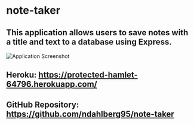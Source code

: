 # note-taker

## This application allows users to save notes with a title and text to a database using Express.

![Application Screenshot](./src/images/screenshot.png)

## Heroku: https://protected-hamlet-64796.herokuapp.com/
## GitHub Repository: https://github.com/ndahlberg95/note-taker

